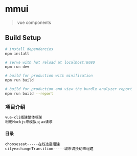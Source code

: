 # mmui

> vue components

## Build Setup

``` bash
# install dependencies
npm install

# serve with hot reload at localhost:8080
npm run dev

# build for production with minification
npm run build

# build for production and view the bundle analyzer report
npm run build --report
```
### 项目介绍
``` bash
vue-cli搭建整体框架
利用Mockjs来模拟ajax请求
```
#### 目录
``` bash
chooseseat-----在线选座组建
cityexchangeTransition-----城市切换动画组建
```
